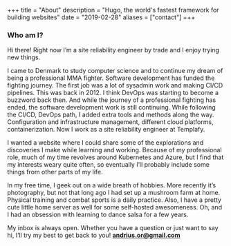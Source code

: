 +++
title = "About"
description = "Hugo, the world's fastest framework for building websites"
date = "2019-02-28"
aliases = ["contact"]
+++

### Who am I?

Hi there! Right now I’m a site reliability engineer by trade and I enjoy trying new things.

I came to Denmark to study computer science and to continue my dream of being a professional MMA fighter. Software development has funded the fighting journey. The first job was a lot of sysadmin work and making CI/CD pipelines. This was back in 2012. I think DevOps was starting to become a buzzword back then. And while the journey of a professional fighting has ended, the software development work is still continuing. While following the CI/CD, DevOps path, I added extra tools and methods along the way. Configuration and infrastructure management, different cloud platforms, containerization. Now I work as a site reliability engineer at Templafy.

I wanted a website where I could share some of the explorations and discoveries I make while learning and working. Because of my professional role, much of my time revolves around Kubernetes and Azure, but I find that my interests weary quite often, so eventually I’ll probably include some things from other parts of my life. 

In my free time, I geek out on a wide breath of hobbies. More recently it’s photography, but not that long ago I had set up a mushroom farm at home. Physical training and combat sports is a daily practice. Also, I have a pretty cute little home server as well for some self-hosted awesomeness. Oh, and I had an obsession with learning to dance salsa for a few years. 

My inbox is always open. Whether you have a question or just want to say hi, I’ll try my best to get back to you! <a href="mailto:andrius.or@gmail.com">**andrius.or\@gmail.com**</a>